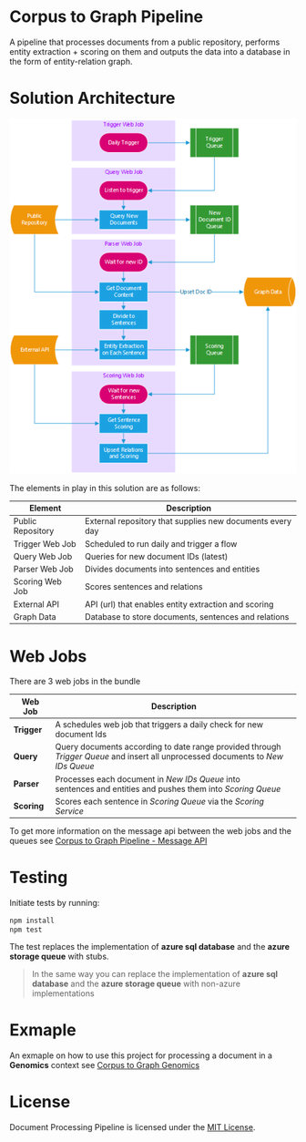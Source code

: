 # Corpus to Graph Pipeline
A pipeline that processes documents from a public repository, 
performs entity extraction + scoring on them and outputs the data into a database in the form of entity-relation graph.

# Solution Architecture
![Architecture Diagram](docs/images/architecture.png "Solution Architecture")

The elements in play in this solution are as follows:

| Element           | Description                           |
| ----------------- | ------------------------------------- |
|Public Repository  | External repository that supplies new documents every day
|Trigger Web Job    | Scheduled to run daily and trigger a flow
|Query Web Job      | Queries for new document IDs (latest)
|Parser Web Job     | Divides documents into sentences and entities
|Scoring Web Job    | Scores sentences and relations
|External API       | API (url) that enables entity extraction and scoring
|Graph Data         | Database to store documents, sentences and relations 

# Web Jobs
There are 3 web jobs in the bundle

| Web Job      | Description                           |
| ------------ | ------------------------------------- |
|__Trigger__   |A schedules web job that triggers a daily check for new document Ids
|__Query__     |Query documents according to date range provided through <br>*Trigger Queue* and insert all unprocessed documents to *New IDs Queue*
|__Parser__    |Processes each document in *New IDs Queue* into <br>sentences and entities and pushes them into *Scoring Queue*
|__Scoring__   |Scores each sentence in *Scoring Queue* via the *Scoring Service*

To get more information on the message api between the web jobs and the queues see [Corpus to Graph Pipeline - Message API](docs/queues.md)

# Testing
Initiate tests by running:
```
npm install
npm test
```

The test replaces the implementation of **azure sql database** and the **azure storage queue** with stubs.

> In the same way you can replace the implementation of **azure sql database** and the **azure storage queue** with non-azure implementations

# Exmaple
An exmaple on how to use this project for processing a document in a **Genomics** context see [Corpus to Graph Genomics](https://github.com/CatalystCode/corpus-to-graph-genomics)

# License
Document Processing Pipeline is licensed under the [MIT License](LICENSE).
